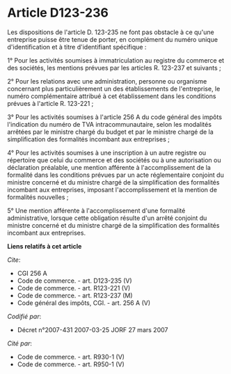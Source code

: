 # Article D123-236

Les dispositions de l'article D. 123-235 ne font pas obstacle à ce qu'une entreprise puisse être tenue de porter, en
complément du numéro unique d'identification et à titre d'identifiant spécifique : 

1° Pour les activités soumises à immatriculation au registre du commerce et des sociétés, les mentions prévues par les
articles R. 123-237 et suivants ; 

2° Pour les relations avec une administration, personne ou organisme concernant plus particulièrement un des établissements
de l'entreprise, le numéro complémentaire attribué à cet établissement dans les conditions prévues à l'article R. 123-221 ; 

3° Pour les activités soumises à l'article 256 A du code général des impôts l'indication du numéro de TVA intracommunautaire,
selon les modalités arrêtées par le ministre chargé du budget et par le ministre chargé de la simplification des formalités
incombant aux entreprises ; 

4° Pour les activités soumises à une inscription à un autre registre ou répertoire que celui du commerce et des sociétés ou à
une autorisation ou déclaration préalable, une mention afférente à l'accomplissement de la formalité dans les conditions
prévues par un acte réglementaire conjoint du ministre concerné et du ministre chargé de la simplification des formalités
incombant aux entreprises, imposant l'accomplissement et la mention de formalités nouvelles ; 

5° Une mention afférente à l'accomplissement d'une formalité administrative, lorsque cette obligation résulte d'un arrêté
conjoint du ministre concerné et du ministre chargé de la simplification des formalités incombant aux entreprises.

**Liens relatifs à cet article**

_Cite_:

  - CGI 256 A
  - Code de commerce. - art. D123-235 (V)
  - Code de commerce. - art. R123-221 (V)
  - Code de commerce. - art. R123-237 (M)
  - Code général des impôts, CGI. - art. 256 A (V)

_Codifié par_:

  - Décret n°2007-431 2007-03-25 JORF 27 mars 2007

_Cité par_:

  - Code de commerce. - art. R930-1 (V)
  - Code de commerce. - art. R950-1 (V)

